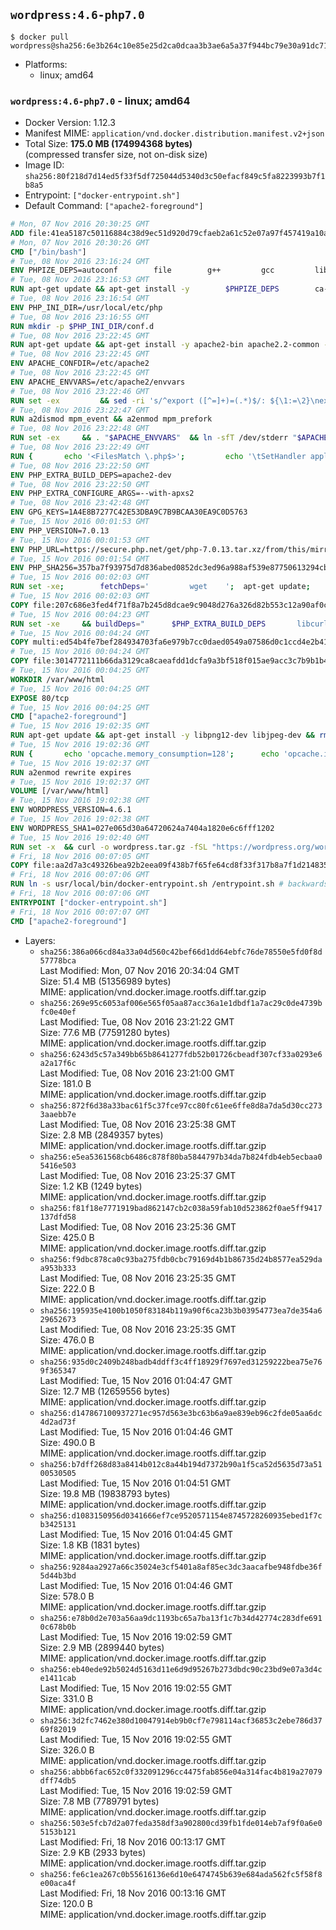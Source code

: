 ## `wordpress:4.6-php7.0`

```console
$ docker pull wordpress@sha256:6e3b264c10e85e25d2ca0dcaa3b3ae6a5a37f944bc79e30a91dc71f66393d399
```

-	Platforms:
	-	linux; amd64

### `wordpress:4.6-php7.0` - linux; amd64

-	Docker Version: 1.12.3
-	Manifest MIME: `application/vnd.docker.distribution.manifest.v2+json`
-	Total Size: **175.0 MB (174994368 bytes)**  
	(compressed transfer size, not on-disk size)
-	Image ID: `sha256:80f218d7d14ed5f33f5df725044d5340d3c50efacf849c5fa8223993b7f1b8a5`
-	Entrypoint: `["docker-entrypoint.sh"]`
-	Default Command: `["apache2-foreground"]`

```dockerfile
# Mon, 07 Nov 2016 20:30:25 GMT
ADD file:41ea5187c50116884c38d9ec51d920d79cfaeb2a61c52e07a97f457419a10a4f in / 
# Mon, 07 Nov 2016 20:30:26 GMT
CMD ["/bin/bash"]
# Tue, 08 Nov 2016 23:16:24 GMT
ENV PHPIZE_DEPS=autoconf 		file 		g++ 		gcc 		libc-dev 		make 		pkg-config 		re2c
# Tue, 08 Nov 2016 23:16:53 GMT
RUN apt-get update && apt-get install -y 		$PHPIZE_DEPS 		ca-certificates 		curl 		libedit2 		libsqlite3-0 		libxml2 		xz-utils 	--no-install-recommends && rm -r /var/lib/apt/lists/*
# Tue, 08 Nov 2016 23:16:54 GMT
ENV PHP_INI_DIR=/usr/local/etc/php
# Tue, 08 Nov 2016 23:16:55 GMT
RUN mkdir -p $PHP_INI_DIR/conf.d
# Tue, 08 Nov 2016 23:22:45 GMT
RUN apt-get update && apt-get install -y apache2-bin apache2.2-common --no-install-recommends && rm -rf /var/lib/apt/lists/*
# Tue, 08 Nov 2016 23:22:45 GMT
ENV APACHE_CONFDIR=/etc/apache2
# Tue, 08 Nov 2016 23:22:45 GMT
ENV APACHE_ENVVARS=/etc/apache2/envvars
# Tue, 08 Nov 2016 23:22:46 GMT
RUN set -ex 		&& sed -ri 's/^export ([^=]+)=(.*)$/: ${\1:=\2}\nexport \1/' "$APACHE_ENVVARS" 		&& . "$APACHE_ENVVARS" 	&& for dir in 		"$APACHE_LOCK_DIR" 		"$APACHE_RUN_DIR" 		"$APACHE_LOG_DIR" 		/var/www/html 	; do 		rm -rvf "$dir" 		&& mkdir -p "$dir" 		&& chown -R "$APACHE_RUN_USER:$APACHE_RUN_GROUP" "$dir"; 	done
# Tue, 08 Nov 2016 23:22:47 GMT
RUN a2dismod mpm_event && a2enmod mpm_prefork
# Tue, 08 Nov 2016 23:22:48 GMT
RUN set -ex 	&& . "$APACHE_ENVVARS" 	&& ln -sfT /dev/stderr "$APACHE_LOG_DIR/error.log" 	&& ln -sfT /dev/stdout "$APACHE_LOG_DIR/access.log" 	&& ln -sfT /dev/stdout "$APACHE_LOG_DIR/other_vhosts_access.log"
# Tue, 08 Nov 2016 23:22:49 GMT
RUN { 		echo '<FilesMatch \.php$>'; 		echo '\tSetHandler application/x-httpd-php'; 		echo '</FilesMatch>'; 		echo; 		echo 'DirectoryIndex disabled'; 		echo 'DirectoryIndex index.php index.html'; 		echo; 		echo '<Directory /var/www/>'; 		echo '\tOptions -Indexes'; 		echo '\tAllowOverride All'; 		echo '</Directory>'; 	} | tee "$APACHE_CONFDIR/conf-available/docker-php.conf" 	&& a2enconf docker-php
# Tue, 08 Nov 2016 23:22:50 GMT
ENV PHP_EXTRA_BUILD_DEPS=apache2-dev
# Tue, 08 Nov 2016 23:22:50 GMT
ENV PHP_EXTRA_CONFIGURE_ARGS=--with-apxs2
# Tue, 08 Nov 2016 23:42:48 GMT
ENV GPG_KEYS=1A4E8B7277C42E53DBA9C7B9BCAA30EA9C0D5763
# Tue, 15 Nov 2016 00:01:53 GMT
ENV PHP_VERSION=7.0.13
# Tue, 15 Nov 2016 00:01:53 GMT
ENV PHP_URL=https://secure.php.net/get/php-7.0.13.tar.xz/from/this/mirror PHP_ASC_URL=https://secure.php.net/get/php-7.0.13.tar.xz.asc/from/this/mirror
# Tue, 15 Nov 2016 00:01:54 GMT
ENV PHP_SHA256=357ba7f93975d7d836abed0852dc3ed96a988af539e87750613294cbee82f1bf PHP_MD5=eb117bf1d1efc99c522f132b265a3402
# Tue, 15 Nov 2016 00:02:03 GMT
RUN set -xe; 		fetchDeps=' 		wget 	'; 	apt-get update; 	apt-get install -y --no-install-recommends $fetchDeps; 	rm -rf /var/lib/apt/lists/*; 		mkdir -p /usr/src; 	cd /usr/src; 		wget -O php.tar.xz "$PHP_URL"; 		if [ -n "$PHP_SHA256" ]; then 		echo "$PHP_SHA256 *php.tar.xz" | sha256sum -c -; 	fi; 	if [ -n "$PHP_MD5" ]; then 		echo "$PHP_MD5 *php.tar.xz" | md5sum -c -; 	fi; 		if [ -n "$PHP_ASC_URL" ]; then 		wget -O php.tar.xz.asc "$PHP_ASC_URL"; 		export GNUPGHOME="$(mktemp -d)"; 		for key in $GPG_KEYS; do 			gpg --keyserver ha.pool.sks-keyservers.net --recv-keys "$key"; 		done; 		gpg --batch --verify php.tar.xz.asc php.tar.xz; 		rm -r "$GNUPGHOME"; 	fi; 		apt-get purge -y --auto-remove $fetchDeps
# Tue, 15 Nov 2016 00:02:03 GMT
COPY file:207c686e3fed4f71f8a7b245d8dcae9c9048d276a326d82b553c12a90af0c0ca in /usr/local/bin/ 
# Tue, 15 Nov 2016 00:04:23 GMT
RUN set -xe 	&& buildDeps=" 		$PHP_EXTRA_BUILD_DEPS 		libcurl4-openssl-dev 		libedit-dev 		libsqlite3-dev 		libssl-dev 		libxml2-dev 	" 	&& apt-get update && apt-get install -y $buildDeps --no-install-recommends && rm -rf /var/lib/apt/lists/* 		&& docker-php-source extract 	&& cd /usr/src/php 	&& ./configure 		--with-config-file-path="$PHP_INI_DIR" 		--with-config-file-scan-dir="$PHP_INI_DIR/conf.d" 				--disable-cgi 				--enable-ftp 		--enable-mbstring 		--enable-mysqlnd 				--with-curl 		--with-libedit 		--with-openssl 		--with-zlib 				$PHP_EXTRA_CONFIGURE_ARGS 	&& make -j "$(nproc)" 	&& make install 	&& { find /usr/local/bin /usr/local/sbin -type f -executable -exec strip --strip-all '{}' + || true; } 	&& make clean 	&& docker-php-source delete 		&& apt-get purge -y --auto-remove -o APT::AutoRemove::RecommendsImportant=false $buildDeps
# Tue, 15 Nov 2016 00:04:24 GMT
COPY multi:ed54b4fe7bef284934703fa6e979b7cc0daed0549a07586d0c1ccd4e2b41884a in /usr/local/bin/ 
# Tue, 15 Nov 2016 00:04:24 GMT
COPY file:3014772111b66da3129ca8caeafdd1dcfa9a3bf518f015ae9acc3c7b9b1b44c9 in /usr/local/bin/ 
# Tue, 15 Nov 2016 00:04:25 GMT
WORKDIR /var/www/html
# Tue, 15 Nov 2016 00:04:25 GMT
EXPOSE 80/tcp
# Tue, 15 Nov 2016 00:04:25 GMT
CMD ["apache2-foreground"]
# Tue, 15 Nov 2016 19:02:35 GMT
RUN apt-get update && apt-get install -y libpng12-dev libjpeg-dev && rm -rf /var/lib/apt/lists/* 	&& docker-php-ext-configure gd --with-png-dir=/usr --with-jpeg-dir=/usr 	&& docker-php-ext-install gd mysqli opcache
# Tue, 15 Nov 2016 19:02:36 GMT
RUN { 		echo 'opcache.memory_consumption=128'; 		echo 'opcache.interned_strings_buffer=8'; 		echo 'opcache.max_accelerated_files=4000'; 		echo 'opcache.revalidate_freq=2'; 		echo 'opcache.fast_shutdown=1'; 		echo 'opcache.enable_cli=1'; 	} > /usr/local/etc/php/conf.d/opcache-recommended.ini
# Tue, 15 Nov 2016 19:02:37 GMT
RUN a2enmod rewrite expires
# Tue, 15 Nov 2016 19:02:37 GMT
VOLUME [/var/www/html]
# Tue, 15 Nov 2016 19:02:38 GMT
ENV WORDPRESS_VERSION=4.6.1
# Tue, 15 Nov 2016 19:02:38 GMT
ENV WORDPRESS_SHA1=027e065d30a64720624a7404a1820e6c6fff1202
# Tue, 15 Nov 2016 19:02:40 GMT
RUN set -x 	&& curl -o wordpress.tar.gz -fSL "https://wordpress.org/wordpress-${WORDPRESS_VERSION}.tar.gz" 	&& echo "$WORDPRESS_SHA1 *wordpress.tar.gz" | sha1sum -c - 	&& tar -xzf wordpress.tar.gz -C /usr/src/ 	&& rm wordpress.tar.gz 	&& chown -R www-data:www-data /usr/src/wordpress
# Fri, 18 Nov 2016 00:07:05 GMT
COPY file:aa2d7a3c49326bea92b2eea09f438b7f65fe64cd8f33f317b8a7f1d21483538b in /usr/local/bin/ 
# Fri, 18 Nov 2016 00:07:06 GMT
RUN ln -s usr/local/bin/docker-entrypoint.sh /entrypoint.sh # backwards compat
# Fri, 18 Nov 2016 00:07:06 GMT
ENTRYPOINT ["docker-entrypoint.sh"]
# Fri, 18 Nov 2016 00:07:07 GMT
CMD ["apache2-foreground"]
```

-	Layers:
	-	`sha256:386a066cd84a33a04d560c42bef66d1dd64ebfc76de78550e5fd0f8d57778bca`  
		Last Modified: Mon, 07 Nov 2016 20:34:04 GMT  
		Size: 51.4 MB (51356989 bytes)  
		MIME: application/vnd.docker.image.rootfs.diff.tar.gzip
	-	`sha256:269e95c6053af006e565f05aa87acc36a1e1dbdf1a7ac29c0de4739bfc0e40ef`  
		Last Modified: Tue, 08 Nov 2016 23:21:22 GMT  
		Size: 77.6 MB (77591280 bytes)  
		MIME: application/vnd.docker.image.rootfs.diff.tar.gzip
	-	`sha256:6243d5c57a349bb65b8641277fdb52b01726cbeadf307cf33a0293e6a2a17f6c`  
		Last Modified: Tue, 08 Nov 2016 23:21:00 GMT  
		Size: 181.0 B  
		MIME: application/vnd.docker.image.rootfs.diff.tar.gzip
	-	`sha256:872f6d38a33bac61f5c37fce97cc80fc61ee6ffe8d8a7da5d30cc2733aaebb7e`  
		Last Modified: Tue, 08 Nov 2016 23:25:38 GMT  
		Size: 2.8 MB (2849357 bytes)  
		MIME: application/vnd.docker.image.rootfs.diff.tar.gzip
	-	`sha256:e5ea5361568cb6486c878f80ba5844797b34da7b824fdb4eb5ecbaa05416e503`  
		Last Modified: Tue, 08 Nov 2016 23:25:37 GMT  
		Size: 1.2 KB (1249 bytes)  
		MIME: application/vnd.docker.image.rootfs.diff.tar.gzip
	-	`sha256:f81f18e7771919bad862147cb2c038a59fab10d523862f0ae5ff9417137dfd58`  
		Last Modified: Tue, 08 Nov 2016 23:25:36 GMT  
		Size: 425.0 B  
		MIME: application/vnd.docker.image.rootfs.diff.tar.gzip
	-	`sha256:f9dbc878ca0c93ba275fdb0cbc79169d4b1b86735d24b8577ea529daa953b333`  
		Last Modified: Tue, 08 Nov 2016 23:25:35 GMT  
		Size: 222.0 B  
		MIME: application/vnd.docker.image.rootfs.diff.tar.gzip
	-	`sha256:195935e4100b1050f83184b119a90f6ca23b3b03954773ea7de354a629652673`  
		Last Modified: Tue, 08 Nov 2016 23:25:35 GMT  
		Size: 476.0 B  
		MIME: application/vnd.docker.image.rootfs.diff.tar.gzip
	-	`sha256:935d0c2409b248badb4ddff3c4ff18929f7697ed31259222bea75e769f365347`  
		Last Modified: Tue, 15 Nov 2016 01:04:47 GMT  
		Size: 12.7 MB (12659556 bytes)  
		MIME: application/vnd.docker.image.rootfs.diff.tar.gzip
	-	`sha256:d147867100937271ec957d563e3bc63b6a9ae839eb96c2fde05aa6dc4d2ad73f`  
		Last Modified: Tue, 15 Nov 2016 01:04:46 GMT  
		Size: 490.0 B  
		MIME: application/vnd.docker.image.rootfs.diff.tar.gzip
	-	`sha256:b7dff268d83a8414b012c8a44b194d7372b90a1f5ca52d5635d73a5100530505`  
		Last Modified: Tue, 15 Nov 2016 01:04:51 GMT  
		Size: 19.8 MB (19838793 bytes)  
		MIME: application/vnd.docker.image.rootfs.diff.tar.gzip
	-	`sha256:d1083150956d0341666ef7ce9520571154e8745728260935ebed1f7cb3425131`  
		Last Modified: Tue, 15 Nov 2016 01:04:45 GMT  
		Size: 1.8 KB (1831 bytes)  
		MIME: application/vnd.docker.image.rootfs.diff.tar.gzip
	-	`sha256:9284aa2927a66c35024e3cf5401a8af85ec3dc3aacafbe948fdbe36f5d44b3bd`  
		Last Modified: Tue, 15 Nov 2016 01:04:46 GMT  
		Size: 578.0 B  
		MIME: application/vnd.docker.image.rootfs.diff.tar.gzip
	-	`sha256:e78b0d2e703a56aa9dc1193bc65a7ba13f1c7b34d42774c283dfe6910c678b0b`  
		Last Modified: Tue, 15 Nov 2016 19:02:59 GMT  
		Size: 2.9 MB (2899440 bytes)  
		MIME: application/vnd.docker.image.rootfs.diff.tar.gzip
	-	`sha256:eb40ede92b5024d5163d11e6d9d95267b273dbdc90c23bd9e07a3d4ce1411cab`  
		Last Modified: Tue, 15 Nov 2016 19:02:55 GMT  
		Size: 331.0 B  
		MIME: application/vnd.docker.image.rootfs.diff.tar.gzip
	-	`sha256:3d2fc7462e380d10047914eb9b0cf7e798114acf36853c2ebe786d3769f82019`  
		Last Modified: Tue, 15 Nov 2016 19:02:55 GMT  
		Size: 326.0 B  
		MIME: application/vnd.docker.image.rootfs.diff.tar.gzip
	-	`sha256:abbb6fac652c0f332091296cc4475fab856e04a314fac4b819a27079dff74db5`  
		Last Modified: Tue, 15 Nov 2016 19:02:59 GMT  
		Size: 7.8 MB (7789791 bytes)  
		MIME: application/vnd.docker.image.rootfs.diff.tar.gzip
	-	`sha256:503e5fcb7d2a07feda358df3a902800cd39fb1fde014eb7af9f0a6e05153b121`  
		Last Modified: Fri, 18 Nov 2016 00:13:17 GMT  
		Size: 2.9 KB (2933 bytes)  
		MIME: application/vnd.docker.image.rootfs.diff.tar.gzip
	-	`sha256:fe6c1ea267c0b55616136e6d10e6474745b639e684ada562fc5f58f8e00aca4f`  
		Last Modified: Fri, 18 Nov 2016 00:13:16 GMT  
		Size: 120.0 B  
		MIME: application/vnd.docker.image.rootfs.diff.tar.gzip
